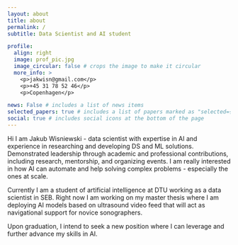 ```yaml
---
layout: about
title: about
permalink: /
subtitle: Data Scientist and AI student

profile:
  align: right
  image: prof_pic.jpg
  image_circular: false # crops the image to make it circular
  more_info: >
    <p>jakwisn@gmail.com</p>
    <p>+45 31 78 52 46</p>
    <p>Copenhagen</p>

news: False # includes a list of news items
selected_papers: true # includes a list of papers marked as "selected={true}"
social: true # includes social icons at the bottom of the page
---
```


Hi I am Jakub Wisniewski - data scientist with expertise in AI and experience in researching and developing DS and ML solutions. Demonstrated leadership through academic and professional contributions, including research, mentorship, and organizing events. I am really interested in how AI can automate and help solving complex problems - especially the ones at scale.

Currently I am a student of artificial intelligence at DTU working as a data scientist in SEB. Right now I am working on my master thesis where I am deploying AI models based on ultrasound video feed that will act as navigational support for novice sonographers.

Upon graduation, I intend to seek a new position where I can leverage and further advance my skills in AI.

